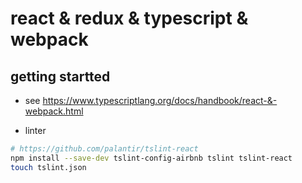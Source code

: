 # react & redux & typescript & webpack

## getting startted

+ see https://www.typescriptlang.org/docs/handbook/react-&-webpack.html

+ linter

```bash
# https://github.com/palantir/tslint-react
npm install --save-dev tslint-config-airbnb tslint tslint-react
touch tslint.json
```
